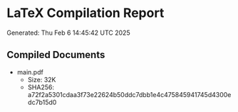 # LaTeX Compilation Report
Generated: Thu Feb  6 14:45:42 UTC 2025
## Compiled Documents
- main.pdf
  - Size: 32K
  - SHA256: a72f2a5301cdaa3f73e22624b50ddc7dbb1e4c475845941745d4300edc7b15d0
